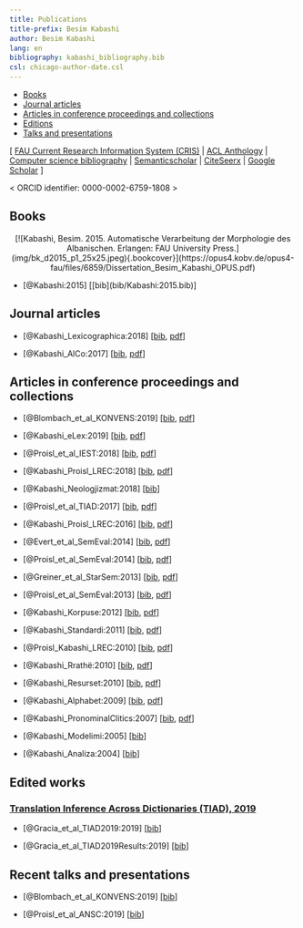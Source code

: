 ```yaml
---
title: Publications
title-prefix: Besim Kabashi
author: Besim Kabashi
lang: en
bibliography: kabashi_bibliography.bib
csl: chicago-author-date.csl
---
```



- [Books](#books)
- [Journal articles](#journal-articles)
- [Articles in conference proceedings and collections](#articles-in-conference-proceedings-and-collections)
- [Editions](#editions)
- [Talks and presentations](#talks-and-presentations)

[ [FAU Current Research Information System (CRIS)](https://cris.fau.de/converis/portal/Person/104399870?auxfun=&lang=de_DE) |
  [ACL Anthology](https://www.aclweb.org/anthology/people/b/besim-kabashi/) |
  [Computer science bibliography](https://dblp.org/pers/hd/k/Kabashi:Besim) |
  [Semanticscholar](https://www.semanticscholar.org/author/Besim-Kabashi/2715062) |
  [CiteSeerx](http://citeseerx.ist.psu.edu/search?q=Besim+kabashi&submit.x=0&submit.y=0&submit=Search&sort=rlv&t=doc) |
  [Google Scholar](https://scholar.google.com/citations?hl=en&user=8KqEl74AAAAJ) ] 

< ORCID identifier: 0000-0002-6759-1808 >

## Books ##

<div class="cover" align="center">[![Kabashi, Besim. 2015. Automatische Verarbeitung der Morphologie des Albanischen. Erlangen: FAU University Press.](img/bk_d2015_p1_25x25.jpeg){.bookcover}](https://opus4.kobv.de/opus4-fau/files/6859/Dissertation_Besim_Kabashi_OPUS.pdf)</div>

- <div class="book"><div class="bibentry">[@Kabashi:2015] [[bib](bib/Kabashi:2015.bib)]</div>

## Journal articles ##

- [@Kabashi_Lexicographica:2018] [[bib](bib/Kabashi_Lexicographica:2018.bib), [pdf](pdf/kabashi_2018_Lexicon.pdf)]

- [@Kabashi_AlCo:2017] [[bib](bib/Kabashi_AlCo:2017.bib), [pdf](pdf/kabashi_2017_AlCo.pdf)]


## Articles in conference proceedings and collections ##

<!-- Proisl et al. NSURL -->

- [@Blombach_et_al_KONVENS:2019] [[bib](bib/Blombach_et_al_KONVENS2019GerReddit:2019.bib), [pdf](pdf/blombach_et_al_2019_reddit_konvens.pdf)]

- [@Kabashi_eLex:2019] [[bib](bib/Kabashi_eLex:2019.bib), [pdf](pdf/kabashi_2019_eLex.pdf)]

- [@Proisl_et_al_IEST:2018] [[bib](bib/Proisl_et_al_IEST:2018.bib), [pdf](pdf/proisl_et_al_2018_iest.pdf)]

- [@Kabashi_Proisl_LREC:2018] [[bib](bib/Kabashi_Proisl_LREC:2018.bib), [pdf](pdf/kabashi_proisl_2018_lrec.pdf)]

- [@Kabashi_Neologjizmat:2018] [[bib](bib/Kabashi_Neologjizmat:2018.bib)]

- [@Proisl_et_al_TIAD:2017] [[bib](bib/Proisl_et_al_TIAD:2017.bib), [pdf](pdf/proisl_et_al_2017_tiad.pdf)]

- [@Kabashi_Proisl_LREC:2016] [[bib](bib/Kabashi_Proisl_LREC:2016.bib), [pdf](pdf/kabashi_proisl_2016_lrec.pdf)]

- [@Evert_et_al_SemEval:2014] [[bib](bib/Evert_et_al_SemEval:2014.bib), [pdf](pdf/evert_et_al_2014_semeval.pdf)]

- [@Proisl_et_al_SemEval:2014] [[bib](bib/Proisl_et_al_SemEval:2014.bib), [pdf](pdf/proisl_et_al_2014_semeval.pdf)]

- [@Greiner_et_al_StarSem:2013] [[bib](bib/Greiner_et_al_StarSem:2013.bib), [pdf](pdf/greiner_et_al_2013_starsem.pdf)]

- [@Proisl_et_al_SemEval:2013] [[bib](bib/Proisl_et_al_SemEval:2013.bib), [pdf](pdf/proisl_et_al_2013_semeval.pdf)]

- [@Kabashi_Korpuse:2012] [[bib](bib/Kabashi_Korpuse:2012.bib), [pdf](pdf/kabashi_2012_korpuse.pdf)]

- [@Kabashi_Standardi:2011] [[bib](bib/Kabashi_Standardi:2011.bib), [pdf](pdf/kabashi_2011_standardi.pdf)]

- [@Proisl_Kabashi_LREC:2010] [[bib](bib/Proisl_Kabashi_LREC:2010.bib), [pdf](pdf/proisl_kabashi_2010_lrec.pdf)]

- [@Kabashi_Rrathë:2010] [[bib](bib/Kabashi_Rrathë:2010.bib), [pdf](pdf/kabashi_2010_camaj.pdf)]

- [@Kabashi_Resurset:2010] [[bib](bib/Kabashi_Resurset:2010.bib), [pdf](pdf/kabashi_2009_resurset.pdf)]

- [@Kabashi_Alphabet:2009] [[bib](bib/Kabashi_Alphabet:2009.bib), [pdf](pdf/kabashi_2009_alphabet.pdf)]

- [@Kabashi_PronominalClitics:2007] [[bib](bib/Kabashi_PronominalClitics:2007.bib), [pdf](pdf/kabashi_2007_clitics.pdf)]

- [@Kabashi_Modelimi:2005] [[bib](bib/Kabashi_Modelimi:2005.bib)]

- [@Kabashi_Analiza:2004] [[bib](bib/Kabashi_Analiza:2004.bib)]


## Edited works ##

###  [Translation Inference Across Dictionaries (TIAD), 2019](http://ceur-ws.org/Vol-2493/)  ###

- [@Gracia_et_al_TIAD2019:2019] [[bib](bib/Gracia_et_al_TIAD2019:2019.bib)]

- [@Gracia_et_al_TIAD2019Results:2019] [[bib](bib/Gracia_et_al_TIAD2019Results:2019.bib)]


## Recent talks and presentations ##


<!-- Kabashi et al. APCLA -->


- [@Blombach_et_al_KONVENS:2019] [[bib](bib/Blombach_et_al_KONVENS:2019.bib)]

- [@Proisl_et_al_ANSC:2019] [[bib](bib/Proisl_et_al_ANSC:2019.bib)]


<!-- ## News ## -->